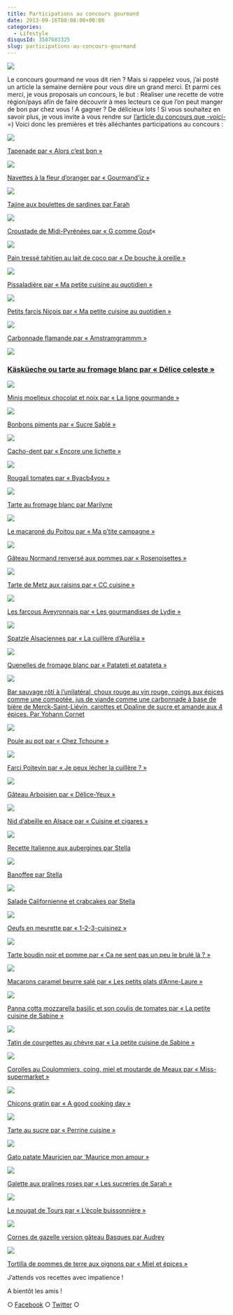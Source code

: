 ```yaml
---
title: Participations au concours gourmand
date: 2013-09-16T08:08:00+00:00
categories:
  - Lifestyle
disqusId: 3587683325
slug: participations-au-concours-gourmand
---
```


![](http://www.crokmou.com/wp-content/uploads/2013/09/20110824-pusheen-burger1.gif)

Le concours gourmand ne vous dit rien ? Mais si rappelez vous, j’ai posté un article la semaine dernière pour vous dire un grand merci. Et parmi ces merci, je vous proposais un concours, le but : Réaliser une recette de votre région/pays afin de faire découvrir à mes lecteurs ce que l’on peut manger de bon par chez vous ! A gagner ? De délicieux lots ! Si vous souhaitez en savoir plus, je vous invite à vous rendre sur [l’article du concours que -voici-](http://www.crokmou.com/2013/09/1000-merci-et-un-concours.html) =) Voici donc les premières et très alléchantes participations au concours :

![](http://www.crokmou.com/wp-content/uploads/2013/09/89621674_p1.jpg)

[Tapenade par « Alors c’est bon »](http://alorscestbon.canalblog.com/archives/2013/09/07/27971637.html)

![](http://www.crokmou.com/wp-content/uploads/2013/11/8346944591.jpg)

[Navettes à la fleur d’oranger par « Gourmand’iz »](http://gourmandiz.hautetfort.com/archive/2013/09/03/navettes-5155284.html)

[![](http://www.crokmou.com/wp-content/uploads/2013/09/2012-09-10-18.26.48-300x1991-300x199.jpeg)](http://www.crokmou.com/wp-content/uploads/2013/09/2012-09-10-18.26.48-300x1991.jpeg)

[Tajine aux boulettes de sardines par Farah](https://lh3.googleusercontent.com/-C96pozng5QQ/UjatWOrEfAI/AAAAAAAAID8/9OG04eBbPFM/s842/tajine_boulette_sardines.jpg)

![](http://www.crokmou.com/wp-content/uploads/2013/09/89904041_p1.jpg)

[Croustade de Midi-Pyrénées par « G comme Gout](http://gcommegout.canalblog.com/archives/2013/09/17/28039532.html)« 

[![](http://www.crokmou.com/wp-content/uploads/2013/09/IMG_0728-225x3001-225x300.jpg)](http://www.crokmou.com/wp-content/uploads/2013/09/IMG_0728-225x3001.jpg)

[Pain tressé tahitien au lait de coco par « De bouche à oreille »](http://deboucheao.blogspot.be/2013/09/pain-tresse-tahitien-au-lait-de-coco.html)

[![](http://www.crokmou.com/wp-content/uploads/2013/09/pissaladiere-226x3001-226x300.jpg)](http://www.crokmou.com/wp-content/uploads/2013/09/pissaladiere-226x3001.jpg)

[Pissaladière par « Ma petite cuisine au quotidien »](http://juleacuisine.blogspot.fr/2013/09/pissaladiere-recette-nicoise.html)

<a name="more"></a>

[![](http://www.crokmou.com/wp-content/uploads/2013/09/farcies-nicois-300x2251-300x225.jpg)](http://www.crokmou.com/wp-content/uploads/2013/09/farcies-nicois-300x2251.jpg)

[Petits farcis Niçois par « Ma petite cuisine au quotidien »](http://juleacuisine.blogspot.fr/2013/09/petits-farcies-nicois.html)

![](http://www.crokmou.com/wp-content/uploads/2013/09/20130925-085521-300x2001.jpg)

[Carbonnade flamande par « Amstramgrammm »](http://amstramgrammm.wordpress.com/2013/09/25/carbonnades-flamandes-a-la-biere-brune/)

![](http://www.crokmou.com/wp-content/uploads/2013/09/tartefromageblanc1.jpg)

### [Käsküeche ou tarte au fromage blanc par « Délice celeste »](http://www.delice-celeste.com/kaskueche-tarte-au-fromage-blanc/)

[![](http://www.crokmou.com/wp-content/uploads/2013/09/Capture-d-E2-80-99e-CC-81cran-2013-09-25-a-CC-80-09.52.58-300x2091-300x209.png)](http://www.crokmou.com/wp-content/uploads/2013/09/Capture-d-E2-80-99e-CC-81cran-2013-09-25-a-CC-80-09.52.58-300x2091.png)

[Minis moelleux chocolat et noix par « La ligne gourmande »](http://lalignegourmande.fr/recettes/gateaux-et-cakes/mini-moelleux-chocolat-noix/)

![](http://www.crokmou.com/wp-content/uploads/2013/09/9-59621.jpg)

[Bonbons piments par « Sucre Sablé »](http://www.sucre-sable.com/article-bonbons-piments-120297361.html)

![](http://www.crokmou.com/wp-content/uploads/2013/09/90224634_p1.jpg)

[Cacho-dent par « Encore une lichette »](http://encorunelichette.canalblog.com/archives/2013/09/30/28119020.html)

![](http://www.crokmou.com/wp-content/uploads/2013/09/rougail-tomate-a1.jpg)

[Rougail tomates par « Byacb4you »](http://www.byacb4you.com/article-rougail-tomates-d-inspiration-malgache-120374384.html)

[![](http://www.crokmou.com/wp-content/uploads/2013/09/TARTE-AU-FROMAGE-BLANC-248x3001-248x300.jpg)](http://www.crokmou.com/wp-content/uploads/2013/09/TARTE-AU-FROMAGE-BLANC-248x3001.jpg)

[Tarte au fromage blanc par Marilyne](https://lh5.googleusercontent.com/-afMtzxxw-qM/UlE-mItPflI/AAAAAAAAIMQ/SlXYQJ9pu7g/s912/Capture%2520d%25E2%2580%2599e%25CC%2581cran%25202013-10-06%2520a%25CC%2580%252012.33.19.png)

[![](http://www.crokmou.com/wp-content/uploads/2013/09/Capture-d-E2-80-99e-CC-81cran-2013-10-06-a-CC-80-12.43.16-199x3001-199x300.png)](http://www.crokmou.com/wp-content/uploads/2013/09/Capture-d-E2-80-99e-CC-81cran-2013-10-06-a-CC-80-12.43.16-199x3001.png)

[Le macaroné du Poitou par « Ma p’tite campagne »](http://www.map-titecampagne.net/2013/10/05/le-macarone-du-poitou-concours-crokmou/)

![](http://www.crokmou.com/wp-content/uploads/2013/09/IMGP81201.jpg)

[Gâteau Normand renversé aux pommes par « Rosenoisettes »](http://rosenoisettes.blogspot.co.uk/2013/10/gateau-normand-renverse-aux-pommes-et.html)

[![](http://www.crokmou.com/wp-content/uploads/2013/09/tarte_raisins_01-199x3001-199x300.jpg)](http://www.crokmou.com/wp-content/uploads/2013/09/tarte_raisins_01-199x3001.jpg)

[Tarte de Metz aux raisins par « CC cuisine »](http://cc-cuisine.blogspot.fr/2013/10/tarte-de-metz-aux-raisins.html)

[![](http://www.crokmou.com/wp-content/uploads/2013/09/Les-far-C3-A7ous-Aveyronnais-Les-gourmandises-de-Lydie1.jpeg2_-300x2251-300x225.jpeg)](http://www.crokmou.com/wp-content/uploads/2013/09/Les-far-C3-A7ous-Aveyronnais-Les-gourmandises-de-Lydie1.jpeg2_-300x2251.jpeg)

[Les farcous Aveyronnais par « Les gourmandises de Lydie »](http://lesgourmandisesdelydie.blogspot.fr/2013/10/les-farcous-aveyronnais.html)

[![](http://www.crokmou.com/wp-content/uploads/2013/09/2012-09-08-03.16.02-300x2251-300x225.jpg)](http://www.crokmou.com/wp-content/uploads/2013/09/2012-09-08-03.16.02-300x2251.jpg)

[Spatzle Alsaciennes par « La cuillère d’Aurélia »](http://lacuilleredaurelia.blogspot.fr/2013/09/spatzle.html)

![](http://www.crokmou.com/wp-content/uploads/2013/09/quenelles-de-fromage-blanc-repas-du-vendredi-300x2001.gif)

[Quenelles de fromage blanc par « Patateti et patateta »](http://patatetietpatateta.wordpress.com/2013/10/11/recette-du-vendredi-quenelles-de-fromage-blanc-bibeleskas-knepfle/)

[![](http://www.crokmou.com/wp-content/uploads/2013/09/BAR-ROTIS-300x1721-300x172.png)](http://www.crokmou.com/wp-content/uploads/2013/09/BAR-ROTIS-300x1721.png)

[Bar sauvage rôti à l’unilatéral, choux rouge au vin rouge, coings aux épices comme une compotée, jus de viande comme une carbonnade à base de bière de Merck-Saint-Liévin, carottes et Opaline de sucre et amande aux 4 épices. Par Yohann Cornet](https://lh5.googleusercontent.com/-SaEK_EN_nLs/UmWERUIisCI/AAAAAAAAISM/tufEerpx-Js/s1280/Capture%2520d%25E2%2580%2599e%25CC%2581cran%25202013-10-21%2520a%25CC%2580%252021.44.07.png)

![](http://www.crokmou.com/wp-content/uploads/2013/09/90629111_p1.jpg)

[Poule au pot par « Chez Tchoune »](http://cheztchoune.canalblog.com/archives/2013/10/15/28220380.html)

![](http://www.crokmou.com/wp-content/uploads/2013/09/90634309_p1.jpg)

[Farci Poitevin par « Je peux lécher la cuillère ? »](http://atablejuliette.canalblog.com/archives/2013/10/15/28220696.html)

[![](http://www.crokmou.com/wp-content/uploads/2013/09/Capture-d-E2-80-99e-CC-81cran-2013-10-21-a-CC-80-21.49.11-225x3001-225x300.png)](http://www.crokmou.com/wp-content/uploads/2013/09/Capture-d-E2-80-99e-CC-81cran-2013-10-21-a-CC-80-21.49.11-225x3001.png)

[Gâteau Arboisien par « Délice-Yeux »](http://delice-yeux.over-blog.com/article-gateau-arboisien-noix-amandes-nappe-de-caramel-120636371.html)

![](http://www.crokmou.com/wp-content/uploads/2013/09/Nid-d-Abeille-Duo-1001.jpg)

[Nid d’abeille en Alsace par « Cuisine et cigares »](http://www.crokmou.com/wp-content/uploads/2013/09/Nid-d-Abeille-Duo-1001.jpg)

[![](http://www.crokmou.com/wp-content/uploads/2013/09/Aubergines-re-CC-81sultat-227x3001-227x300.jpg)](http://www.crokmou.com/wp-content/uploads/2013/09/Aubergines-re-CC-81sultat-227x3001.jpg)

[Recette Italienne aux aubergines par Stella](https://lh5.googleusercontent.com/-9gjJ_GbChaI/Um1Fzmax9yI/AAAAAAAAIV8/af_jyHoZ5SY/s912/Capture%2520d%25E2%2580%2599e%25CC%2581cran%25202013-10-27%2520a%25CC%2580%252017.50.17.png)

[![](http://www.crokmou.com/wp-content/uploads/2013/09/DSCN3250-216x3001-216x300.jpg)](http://www.crokmou.com/wp-content/uploads/2013/09/DSCN3250-216x3001.jpg)

[Banoffee par Stella](https://lh5.googleusercontent.com/-V1MJZvE4pSY/Um1F0MlH0kI/AAAAAAAAIWA/bdwT57h_R-o/s912/Capture%2520d%25E2%2580%2599e%25CC%2581cran%25202013-10-27%2520a%25CC%2580%252017.52.41.png)

[![](http://www.crokmou.com/wp-content/uploads/2013/09/DSCN3364-217x3001-217x300.jpg)](http://www.crokmou.com/wp-content/uploads/2013/09/DSCN3364-217x3001.jpg)

[Salade Californienne et crabcakes par Stella](https://lh4.googleusercontent.com/-pmHc1L7kJDM/Um1F0bK56bI/AAAAAAAAIWE/q7yMhBlHPQk/s912/Capture%2520d%25E2%2580%2599e%25CC%2581cran%25202013-10-27%2520a%25CC%2580%252017.47.24.png)

![](http://www.crokmou.com/wp-content/uploads/2013/09/oeufs-meurette-300x2251.jpg)

[Oeufs en meurette par « 1-2-3-cuisinez »](http://123cuisinez.fr/oeufs-en-meurette.html)

![](http://www.crokmou.com/wp-content/uploads/2013/09/90811990_p1.jpg)

[Tarte boudin noir et pomme par « Ca ne sent pas un peu le brulé là ? »](http://virginiemoreau.canalblog.com/archives/2013/10/23/28264127.html)

[![](http://www.crokmou.com/wp-content/uploads/2013/09/Capture-d-E2-80-99e-CC-81cran-2013-10-27-a-CC-80-18.02.47-300x2241-300x224.png)](http://www.crokmou.com/wp-content/uploads/2013/09/Capture-d-E2-80-99e-CC-81cran-2013-10-27-a-CC-80-18.02.47-300x2241.png)

[Macarons caramel beurre salé par « Les petits plats d’Anne-Laure »](http://www.annelaure-cuisine.fr/macaroncaramelbeurresale.html)

![](http://www.crokmou.com/wp-content/uploads/2013/09/89546604_p1.jpg)

[Panna cotta mozzarella basilic et son coulis de tomates par « La petite cuisine de Sabine »](http://mellevermo.canalblog.com/archives/2013/10/24/27938295.html)

![](http://www.crokmou.com/wp-content/uploads/2013/09/89265041_p1.jpg)

[Tatin de courgettes au chèvre par « La petite cuisine de Sabine »](http://mellevermo.canalblog.com/archives/2013/10/27/27886087.html)

![](http://www.crokmou.com/wp-content/uploads/2013/09/DSC_71701.jpg)

[Corolles au Coulommiers, coing, miel et moutarde de Meaux par « Miss-supermarket »](http://www.miss-supermarket.fr/corolles-au-coulommiers-coing-miel-et-moutarde-de-meaux/)

![](http://www.crokmou.com/wp-content/uploads/2013/09/Recette-de-chicons-au-gratin-ou-endives-au-jambon2-580x4351.jpg)

[Chicons gratin par « A good cooking day »](http://www.agoodcookingday.com/recette-de-chicons-au-gratin-ou-endives-au-jambon/)

![](http://www.crokmou.com/wp-content/uploads/2013/09/ob_24d7a65c214da3cec5b99b03b55e7d68_tarte-sucre-31.jpg)

[Tarte au sucre par « Perrine cuisine »](http://perrinecuisine.overblog.com/2013/10/tarte-au-sucre-lorraine.html)

[![](http://www.crokmou.com/wp-content/uploads/2013/09/photo_blog-300x2251-300x225.jpg)](http://www.crokmou.com/wp-content/uploads/2013/09/photo_blog-300x2251.jpg)

[Gato patate Mauricien par ‘Maurice mon amour »](http://mauricemonamour.blogspot.be/2013/10/gato-patate.html#comment-form)

![](http://www.crokmou.com/wp-content/uploads/2013/09/910451391.jpg)

[Galette aux pralines roses par « Les sucreries de Sarah »](http://sucreriesdesarah.canalblog.com/archives/2013/10/29/28319469.html)

[![](http://1.bp.blogspot.com/-DFaBZJr-Prc/UnAij55HvAI/AAAAAAAAAyM/U01MBvqjDjE/s320/P1040046a.jpg)](http://1.bp.blogspot.com/-DFaBZJr-Prc/UnAij55HvAI/AAAAAAAAAyM/U01MBvqjDjE/s640/P1040046a.jpg)

[Le nougat de Tours par « L’école buissonnière »](http://ecolebuissonniere.blogspot.be/2013/10/le-nougat-de-tours.html)

[![](http://www.crokmou.com/wp-content/uploads/2013/09/Sans-titre-3-300x2251-300x225.jpg)](http://www.crokmou.com/wp-content/uploads/2013/09/Sans-titre-3-300x2251.jpg)

[Cornes de gazelle version gâteau Basques par Audrey](https://lh3.googleusercontent.com/-rXvyzZIUik8/UnOZdeYCtxI/AAAAAAAAIZY/T72Xabml4D0/s800/Capture%2520d%25E2%2580%2599e%25CC%2581cran%25202013-11-01%2520a%25CC%2580%252013.04.15.png)

[![](http://www.crokmou.com/wp-content/uploads/2013/09/IMG_6920-195x3001-195x300.jpg)](http://www.crokmou.com/wp-content/uploads/2013/09/IMG_6920-195x3001.jpg)

[Tortilla de pommes de terre aux oignons par « Miel et épices »](http://www.mieletepices.blogspot.be/2013/10/tortilla-de-pommes-de-terre-aux-oignons.html#more)

J’attends vos recettes avec impatience !

A bientôt les amis !

○ [Facebook](https://www.facebook.com/crokmou.blog) ○ [Twitter](https://twitter.com/Crokmou) ○

